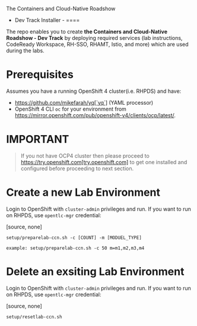 The Containers and Cloud-Native Roadshow 
- Dev Track Installer -
====

The repo enables you to create **the Containers and Cloud-Native Roadshow - Dev Track**
by deploying required services (lab instructions, CodeReady Workspace, RH-SSO, RHAMT, Istio, and more) which are used during the labs.

Prerequisites
===

Assumes you have a running OpenShift 4 cluster(i.e. RHPDS) and have:

- https://github.com/mikefarah/yq[`yq`] (YAML processor)
- OpenShift 4 CLI `oc` for your environment from https://mirror.openshift.com/pub/openshift-v4/clients/ocp/latest/.

IMPORTANT
===

> If you not have OCP4 cluster then please proceed to https://try.openshift.com[try.openshift.com] to get one installed and configured before proceeding to next section.

Create a new Lab Environment
===

Login to OpenShift with `cluster-admin` privileges and run. If you want to run on RHPDS, use `opentlc-mgr` credential:

[source, none]
```
setup/preparelab-ccn.sh -c [COUNT] -m [MODUEL_TYPE]

example: setup/preparelab-ccn.sh -c 50 m=m1,m2,m3,m4
```

Delete an exsiting Lab Environment
===

Login to OpenShift with `cluster-admin` privileges and run. If you want to run on RHPDS, use `opentlc-mgr` credential:

[source, none]
```
setup/resetlab-ccn.sh
```